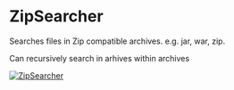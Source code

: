 # ZipSearcher
Searches files in Zip compatible archives. e.g. jar, war, zip.

Can recursively search in arhives within archives



[![ZipSearcher](https://cloud.githubusercontent.com/assets/4668696/11281697/ad9e4216-8f21-11e5-9aa1-2fbf4ae8ea18.png)](#ZipSearcher)
